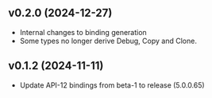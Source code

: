 ## v0.2.0 (2024-12-27)

- Internal changes to binding generation
- Some types no longer derive Debug, Copy and Clone.

## v0.1.2 (2024-11-11)

- Update API-12 bindings from beta-1 to release (5.0.0.65)
